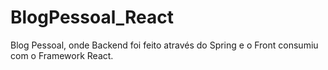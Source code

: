 # BlogPessoal_React
Blog Pessoal, onde Backend foi feito através do Spring e o Front consumiu com o Framework React.
